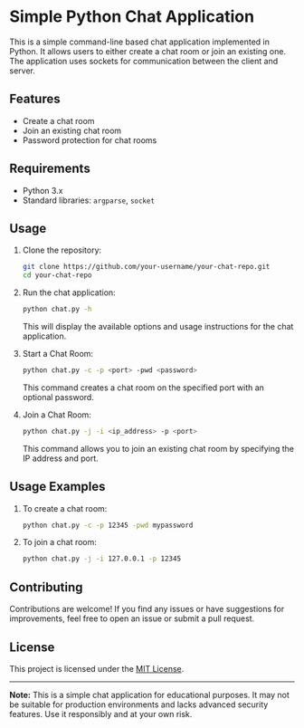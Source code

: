 # Simple Python Chat Application

This is a simple command-line based chat application implemented in Python. It allows users to either create a chat room or join an existing one. The application uses sockets for communication between the client and server.

## Features

- Create a chat room
- Join an existing chat room
- Password protection for chat rooms

## Requirements

- Python 3.x
- Standard libraries: `argparse`, `socket`

## Usage

1. Clone the repository:

    ```bash
    git clone https://github.com/your-username/your-chat-repo.git
    cd your-chat-repo
    ```

2. Run the chat application:

    ```bash
    python chat.py -h
    ```

    This will display the available options and usage instructions for the chat application.

3. Start a Chat Room:

    ```bash
    python chat.py -c -p <port> -pwd <password>
    ```

    This command creates a chat room on the specified port with an optional password.

4. Join a Chat Room:

    ```bash
    python chat.py -j -i <ip_address> -p <port>
    ```

    This command allows you to join an existing chat room by specifying the IP address and port.

## Usage Examples

1. To create a chat room:

    ```bash
    python chat.py -c -p 12345 -pwd mypassword
    ```

2. To join a chat room:

    ```bash
    python chat.py -j -i 127.0.0.1 -p 12345
    ```

## Contributing

Contributions are welcome! If you find any issues or have suggestions for improvements, feel free to open an issue or submit a pull request.

## License

This project is licensed under the [MIT License](LICENSE).

---

**Note:** This is a simple chat application for educational purposes. It may not be suitable for production environments and lacks advanced security features. Use it responsibly and at your own risk.
